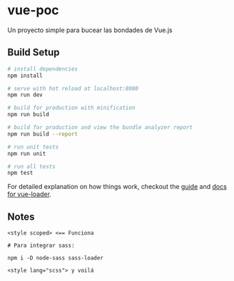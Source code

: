 # vue-poc
Un proyecto simple para bucear las bondades de Vue.js

## Build Setup

``` bash
# install dependencies
npm install

# serve with hot reload at localhost:8080
npm run dev

# build for production with minification
npm run build

# build for production and view the bundle analyzer report
npm run build --report

# run unit tests
npm run unit

# run all tests
npm test
```

For detailed explanation on how things work, checkout the [guide](http://vuejs-templates.github.io/webpack/) and [docs for vue-loader](http://vuejs.github.io/vue-loader).

## Notes
```
<style scoped> <== Funciona

# Para integrar sass:

npm i -D node-sass sass-loader

<style lang="scss"> y voilá
```